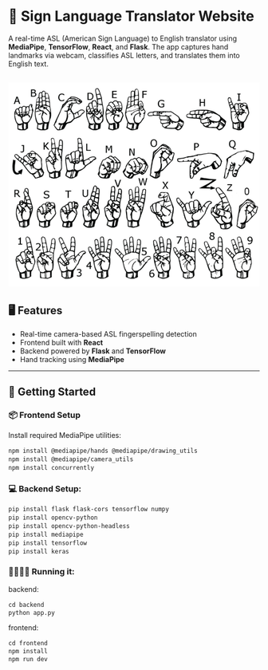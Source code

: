 # 🧠 Sign Language Translator Website

A real-time ASL (American Sign Language) to English translator using **MediaPipe**, **TensorFlow**, **React**, and **Flask**. The app captures hand landmarks via webcam, classifies ASL letters, and translates them into English text.


![alt text](image.png)
---

## 🖥️ Features

- Real-time camera-based ASL fingerspelling detection  
- Frontend built with **React**  
- Backend powered by **Flask** and **TensorFlow**  
- Hand tracking using **MediaPipe**
---

## 🚀 Getting Started

### 📦 Frontend Setup

Install required MediaPipe utilities:

```bash
npm install @mediapipe/hands @mediapipe/drawing_utils
npm install @mediapipe/camera_utils
npm install concurrently
```

### 💻 Backend Setup:
``` bash
pip install flask flask-cors tensorflow numpy
pip install opencv-python
pip install opencv-python-headless
pip install mediapipe
pip install tensorflow
pip install keras


```

### 🏃🏻‍♀️‍➡️ Running it:
backend: 
```
cd backend
python app.py
```

frontend:
```
cd frontend
npm install
npm run dev
```
